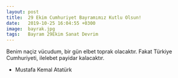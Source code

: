 ```yaml
---
layout: post
title:  29 Ekim Cumhuriyet Bayramımız Kutlu Olsun!
date:   2019-10-25 16:04:55 +0300
image:  bayrak.jpg
tags:   Bayram 29Ekim Sanat Devrim
---
```

Benim naçiz vücudum, bir gün elbet toprak olacaktır. Fakat Türkiye Cumhuriyeti, ilelebet payidar kalacaktır.<br>
- <bold>Mustafa Kemal Atatürk</bold>
